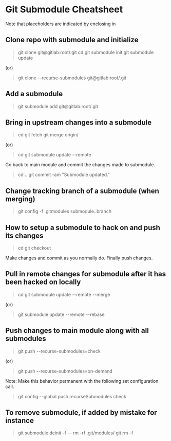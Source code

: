 # Git Submodule Cheatsheet

Note that placeholders are indicated by enclosing in <angle-brackets-like-this>

## Clone repo with submodule and initialize

> git clone git@gitlab:root/<repo-name-here>.git
> cd <repo-name-here>
> git submodule init
> git submodule update

(or)

> git clone --recurse-submodules git@gitlab:root/<repo-name-here>.git

## Add a submodule

> git submodule add git@gitlab:root/<submodule-repo-name-here>.git <optional-target-relative-path-here>

## Bring in upstream changes into a submodule

> cd <submodule-folder-here>
> git fetch
> git merge origin/<branch-name-here>

(or)

> cd <main-module-folder-here>
> git submodule update --remote <submodule-folder-here>

Go back to main module and commit the changes made to submodule.

> cd ..
> git commit -am "Submodule updated."

## Change tracking branch of a submodule (when merging)

> git config -f .gitmodules submodule.<submodule-here>.branch <desired-tracking-branch-here>

## How to setup a submodule to hack on and push its changes

> cd <submodule-folder-here>
> git checkout <desired-branch-to-work-on>

Make changes and commit as you normally do. Finally push changes.

## Pull in remote changes for submodule after it has been hacked on locally

> cd <submodule-folder-here>
> git submodule update --remote --merge

(or)

> git submodule update --remote --rebase

## Push changes to main module along with all submodules

> git push --recurse-submodules=check

(or)

> git push --recurse-submodules=on-demand

Note: Make this behavior permanent with the following set configuration call.

> git config --global push.recurseSubmodules check

## To remove submodule, if added by mistake for instance

> git submodule deinit -f -- <submodule-here>
> rm -rf .git/modules/<submodule-here>
> git rm -f <submodule-here>